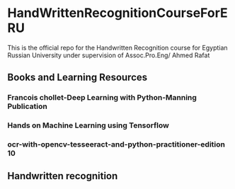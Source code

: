 # HandWrittenRecognitionCourseForERU
This is the official repo for the Handwritten Recognition course for Egyptian Russian University under supervision of Assoc.Pro.Eng/ Ahmed Rafat


## Books and Learning Resources

### Francois chollet-Deep Learning with Python-Manning Publication
### Hands on Machine Learning using Tensorflow
### ocr-with-opencv-tesseeract-and-python-practitioner-edition 10
## Handwritten recognition 

